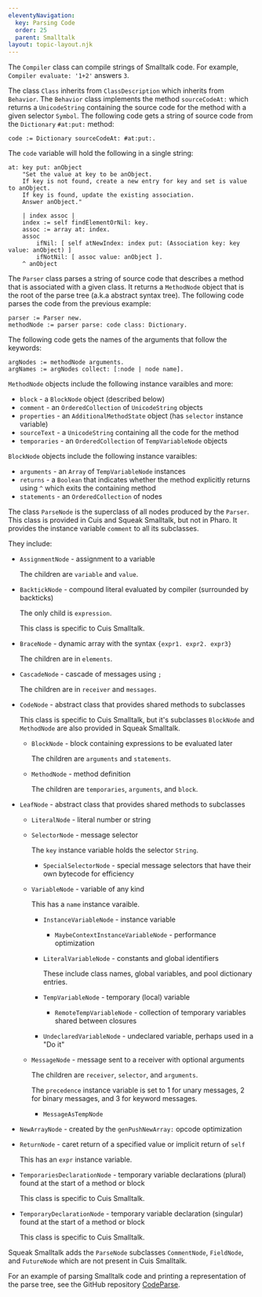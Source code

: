 ```yaml
---
eleventyNavigation:
  key: Parsing Code
  order: 25
  parent: Smalltalk
layout: topic-layout.njk
---
```


The `Compiler` class can compile strings of Smalltalk code.
For example, `Compiler evaluate: '1+2'` answers `3`.

The class `Class` inherits from `ClassDescription`
which inherits from `Behavior`.
The `Behavior` class implements the method `sourceCodeAt:`
which returns a `UnicodeString` containing the source code
for the method with a given selector `Symbol`.
The following code gets a string of source code
from the `Dictionary` `#at:put:` method:

```smalltalk
code := Dictionary sourceCodeAt: #at:put:.
```

The `code` variable will hold the following in a single string:

```smalltalk
at: key put: anObject
    "Set the value at key to be anObject.
    If key is not found, create a new entry for key and set is value to anObject.
    If key is found, update the existing association.
    Answer anObject."

    | index assoc |
    index := self findElementOrNil: key.
    assoc := array at: index.
    assoc
        ifNil: [ self atNewIndex: index put: (Association key: key value: anObject) ]
        ifNotNil: [ assoc value: anObject ].
    ^ anObject
```

The `Parser` class parses a string of source code
that describes a method that is associated with a given class.
It returns a `MethodNode` object that is the
root of the parse tree (a.k.a abstract syntax tree).
The following code parses the code from the previous example:

```smalltalk
parser := Parser new.
methodNode := parser parse: code class: Dictionary.
```

The following code gets the names of the arguments that follow the keywords:

```smalltalk
argNodes := methodNode arguments.
argNames := argNodes collect: [:node | node name].
```

`MethodNode` objects include the following instance varaibles and more:

- `block` - a `BlockNode` object (described below)
- `comment` - an `OrderedCollection` of `UnicodeString` objects
- `properties` - an `AdditionalMethodState` object (has `selector` instance variable)
- `sourceText` - a `UnicodeString` containing all the code for the method
- `temporaries` - an `OrderedCollection` of `TempVariableNode` objects

`BlockNode` objects include the following instance varaibles:

- `arguments` - an `Array` of `TempVariableNode` instances
- `returns` - a `Boolean` that indicates whether the method
  explicitly returns using `^` which exits the containing method
- `statements` - an `OrderedCollection` of nodes

The class `ParseNode` is the superclass of all nodes produced by the `Parser`.
This class is provided in Cuis and Squeak Smalltalk, but not in Pharo.
It provides the instance variable `comment` to all its subclasses.

They include:

- `AssignmentNode` - assignment to a variable

  The children are `variable` and `value`.

- `BacktickNode` - compound literal evaluated by compiler (surrounded by backticks)

  The only child is `expression`.

  This class is specific to Cuis Smalltalk.

- `BraceNode` - dynamic array with the syntax `{expr1. expr2. expr3}`

  The children are in `elements`.

- `CascadeNode` - cascade of messages using `;`

  The children are in `receiver` and `messages`.

- `CodeNode` - abstract class that provides shared methods to subclasses

  This class is specific to Cuis Smalltalk,
  but it's subclasses `BlockNode` and `MethodNode`
  are also provided in Squeak Smalltalk.

  - `BlockNode` - block containing expressions to be evaluated later

    The children are `arguments` and `statements`.

  - `MethodNode` - method definition

    The children are `temporaries`, `arguments`, and `block`.

- `LeafNode` - abstract class that provides shared methods to subclasses

  - `LiteralNode` - literal number or string

  - `SelectorNode` - message selector

    The `key` instance variable holds the selector `String`.

    - `SpecialSelectorNode` - special message selectors that have their own bytecode for efficiency

  - `VariableNode` - variable of any kind

    This has a `name` instance varaible.

    - `InstanceVariableNode` - instance variable

      - `MaybeContextInstanceVariableNode` - performance optimization

    - `LiteralVariableNode` - constants and global identifiers

      These include class names, global variables, and pool dictionary entries.

    - `TempVariableNode` - temporary (local) variable

      - `RemoteTempVariableNode` - collection of temporary variables shared between closures

    - `UndeclaredVariableNode` - undeclared variable, perhaps used in a "Do it"

  - `MessageNode` - message sent to a receiver with optional arguments

    The children are `receiver`, `selector`, and `arguments`.

    The `precedence` instance variable is set to 1 for unary messages,
    2 for binary messages, and 3 for keyword messages.

    - `MessageAsTempNode`

- `NewArrayNode` - created by the `genPushNewArray:` opcode optimization

- `ReturnNode` - caret return of a specified value or implicit return of `self`

  This has an `expr` instance variable.

- `TemporariesDeclarationNode` - temporary variable declarations (plural) found at the start of a method or block

  This class is specific to Cuis Smalltalk.

- `TemporaryDeclarationNode` - temporary variable declaration (singular) found at the start of a method or block

  This class is specific to Cuis Smalltalk.

Squeak Smalltalk adds the `ParseNode` subclasses `CommentNode`, `FieldNode`,
and `FutureNode` which are not present in Cuis Smalltalk.

For an example of parsing Smalltalk code and
printing a representation of the parse tree, see the GitHub repository
<a href="https://github.com/mvolkmann/Cuis-Smalltalk-CodeParse"
target="_blank">CodeParse</a>.
